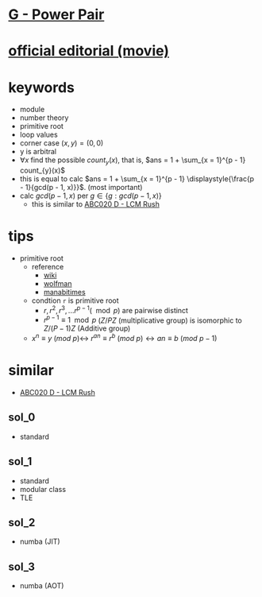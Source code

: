 # [G - Power Pair](https://atcoder.jp/contests/abc212/tasks/abc212_g)

# [official editorial (movie)](https://www.youtube.com/watch?v=hI8xC_1ZBf8)


# keywords 
- module 
- number theory 
- primitive root
- loop values
- corner case $(x, y) = (0, 0)$
- y is arbitral
- $\forall{x}$ find the possible $count_{y}(x)$, that is, $ans = 1 + \sum_{x = 1}^{p - 1} count_{y}(x)$
- this is equal to calc $ans = 1 + \sum_{x = 1}^{p - 1} \displaystyle{\frac{p - 1}{gcd(p - 1, x)}}$. (most important)
- calc $gcd(p - 1, x)$ per $g\in\{g: gcd(p - 1, x)\}$
  - this is similar to [ABC020 D - LCM Rush](https://atcoder.jp/contests/abc020/tasks/abc020_d)



# tips 
- primitive root
  - reference
    - [wiki](https://en.wikipedia.org/wiki/Primitive_root_modulo_n)
    - [wolfman](https://mathworld.wolfram.com/PrimitiveRoot.html)
    - [manabitimes](manabitimes.jp/math/842)
  - condtion `r` is primitive root 
    - $r, r^2, r^3, ...r^{p - 1} (\mod{p})$ are pairwise distinct
    - $r^{p - 1} \equiv 1 \mod{p}$ ($Z/PZ$ (multiplicative group) is isomorphic to $Z/(P - 1)Z$ (Additive group)
  - $x^n\equiv{y}\ (mod\ p) \leftrightarrow\ r^{an} \equiv{r^b}\ (mod\ p) \leftrightarrow an\equiv{b}\ (mod\ p - 1)$


# similar
- [ABC020 D - LCM Rush](https://atcoder.jp/contests/abc020/tasks/abc020_d)



## sol_0
- standard


## sol_1
- standard 
- modular class
- TLE 



## sol_2
- numba (JIT)


## sol_3
- numba (AOT)